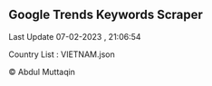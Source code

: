 

## Google Trends Keywords Scraper 
 
Last Update 07-02-2023 , 21:06:54

Country List :
VIETNAM.json



© Abdul Muttaqin 
